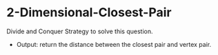 # 2-Dimensional-Closest-Pair
Divide and Conquer Strategy to solve this question.
- Output: return the distance between the closest pair and vertex pair.
